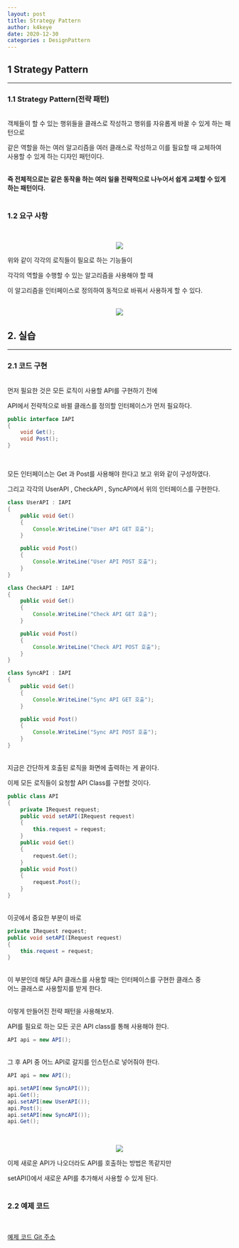 ```yaml
---
layout: post
title: Strategy Pattern
author: k4keye
date: 2020-12-30
categories : DesignPattern
---
```


## 1 Strategy Pattern
___

### **1.1 Strategy Pattern(전략 패턴)**
<br/>
객체들이 할 수 있는 행위들을 클래스로 작성하고 행위를 자유롭게 바꿀 수 있게 하는 패턴으로 <br/>

같은 역할을 하는 여러 알고리즘을 여러 클래스로 작성하고 이를 필요할 때 교체하여 <br/>
사용할 수 있게 하는 디자인 패턴이다.<br/><br/>

**즉 전체적으로는 같은 동작을 하는 여러 일을 전략적으로 나누어서 쉽게 교체할 수 있게 하는 패턴이다.**<br/><br/>



### **1.2 요구 사항**
<br/>

<p align="center">
    <img src ="https://img1.daumcdn.net/thumb/R1280x0/?scode=mtistory2&fname=https%3A%2F%2Fblog.kakaocdn.net%2Fdn%2FzfkeC%2FbtqPh98sLw0%2FO3q8N11w3EHREzmx0nJq80%2Fimg.png"/>
</p>

위와 같이 각각의 로직들이 필요로 하는 기능들이<br/>

각각의 역할을 수행할 수 있는 알고리즘을 사용해야 할 때<br/>

이 알고리즘을 인터페이스로 정의하여 동적으로 바꿔서 사용하게 할 수 있다.<br/><br/>

<p align="center">
    <img src ="https://img1.daumcdn.net/thumb/R1280x0/?scode=mtistory2&fname=https%3A%2F%2Fblog.kakaocdn.net%2Fdn%2FlQxkx%2FbtqPfTZlbM1%2FPFzO7hS3feFfB16xQQH7R0%2Fimg.png"/>
</p>


## 2. 실습 
___

### **2.1 코드 구현**
<br/>
먼저 필요한 것은 모든 로직이 사용할 API를 구현하기 전에<br/>

API에서 전략적으로 바뀔 클래스를 정의할 인터페이스가 먼저 필요하다.<br/>

```java
public interface IAPI
{
	void Get();
	void Post();
}
```
<br/>

모든 인터페이스는 Get 과 Post를 사용해야 한다고 보고 위와 같이 구성하였다.<br/>

그리고 각각의 UserAPI , CheckAPI , SyncAPI에서 위의 인터페이스를 구현한다.<br/>

``` java
class UserAPI : IAPI
{
	public void Get()
	{
		Console.WriteLine("User API GET 호출");
	}

	public void Post()
	{
		Console.WriteLine("User API POST 호출");
	}
}

class CheckAPI : IAPI
{
	public void Get()
	{
		Console.WriteLine("Check API GET 호출");
	}

	public void Post()
	{
		Console.WriteLine("Check API POST 호출");
	}
}

class SyncAPI : IAPI
{
	public void Get()
	{
		Console.WriteLine("Sync API GET 호출");
	}

	public void Post()
	{
		Console.WriteLine("Sync API POST 호출");
	}
}
```
<br/>
지금은 간단하게 호출된 로직을 화면에 출력하는 게 끝이다.<br/>

이제 모든 로직들이 요청할 API Class를 구현할 것이다.<br/>
```java
public class API
{
	private IRequest request;
	public void setAPI(IRequest request)
	{
		this.request = request;
	}
	public void Get()
	{
		request.Get();
	}
	public void Post()
	{
		request.Post();
	}
}
```
<br/>
이곳에서 중요한 부분이 바로 <br/>

```java
private IRequest request;
public void setAPI(IRequest request)
{
	this.request = request;
}
```
<br/>
이 부분인데 해당 API 클래스를 사용할 때는 인터페이스를 구현한 클래스 중 <br/>
어느 클래스로 사용할지를 받게 한다.<br/><br/>


이렇게 만들어진 전략 패턴을 사용해보자.<br/>

API를 필요로 하는 모든 곳은 API class를 통해 사용해야 한다.<br/>

```java
API api = new API();
```
<br/>
그 후 API 중 어느 API로 갈지를 인스턴스로 넣어줘야 한다.

```java
API api = new API();

api.setAPI(new SyncAPI());
api.Get();
api.setAPI(new UserAPI());
api.Post();
api.setAPI(new SyncAPI());
api.Get();
```
<br/>
<p align="center">
    <img src ="https://img1.daumcdn.net/thumb/R1280x0/?scode=mtistory2&fname=https%3A%2F%2Fblog.kakaocdn.net%2Fdn%2FvWNry%2FbtqPnbYYSQW%2FSn7Nogk3mhDUrN0hQJKmK1%2Fimg.png"/>
</p>

이제 새로운 API가 나오더라도 API를 호출하는 방법은 똑같지만<br/>

setAPI()에서 새로운 API를 추가해서 사용할 수 있게 된다.<br/>
<br/>

### **2.2 예제 코드**
<br/>

[예제 코드 Git 주소 ](https://github.com/k4keye/DesignPattern)